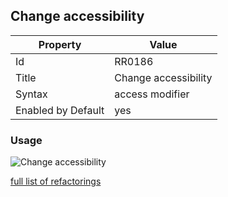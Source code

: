 ## Change accessibility

Property | Value
--- | --- 
Id | RR0186
Title | Change accessibility
Syntax | access modifier
Enabled by Default | yes

### Usage

![Change accessibility](../../images/refactorings/ChangeAccessibility.png)

[full list of refactorings](Refactorings.md)
